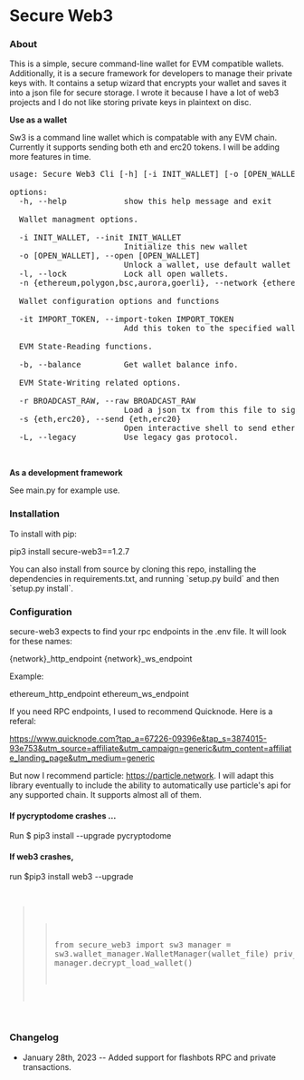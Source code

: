 # Secure Web3

### About

<p>
This is a simple, secure command-line wallet for EVM compatible wallets. Additionally, it is a secure framework for developers to manage their private keys with. It contains a setup wizard that encrypts your wallet and saves it into a json file for secure storage. 
I wrote it because I have a lot of web3 projects and I do not like storing private keys in plaintext on disc.
<p>
<b> Use as a wallet</b>
</p>
<p>
Sw3 is a command line wallet which is compatable with any EVM chain. Currently it supports sending both 
eth and erc20 tokens. I will be adding more features in time.
</p>

<pre>
usage: Secure Web3 Cli [-h] [-i INIT_WALLET] [-o [OPEN_WALLET]] [-l] [-n {ethereum,polygon,bsc,aurora,goerli}] [-it IMPORT_TOKEN] [-b] [-r BROADCAST_RAW] [-s {eth,erc20}] [-L]

options:
  -h, --help            show this help message and exit

  Wallet managment options.

  -i INIT_WALLET, --init INIT_WALLET
                        Initialize this new wallet
  -o [OPEN_WALLET], --open [OPEN_WALLET]
                        Unlock a wallet, use default wallet if not specified.
  -l, --lock            Lock all open wallets.
  -n {ethereum,polygon,bsc,aurora,goerli}, --network {ethereum,polygon,bsc,aurora,goerli}

  Wallet configuration options and functions

  -it IMPORT_TOKEN, --import-token IMPORT_TOKEN
                        Add this token to the specified wallet.

  EVM State-Reading functions.

  -b, --balance         Get wallet balance info.

  EVM State-Writing related options.

  -r BROADCAST_RAW, --raw BROADCAST_RAW
                        Load a json tx from this file to sign and broadcast.
  -s {eth,erc20}, --send {eth,erc20}
                        Open interactive shell to send ethereum.
  -L, --legacy          Use legacy gas protocol.


</pre>

<p>
<b>
As a development framework
</b>
</p>

<p>
See main.py for example use.
</p>

### Installation 
<p>
To install with pip:
</p>
pip3 install secure-web3==1.2.7

<p>
You can also install from source by cloning this repo, installing the dependencies in requirements.txt, 
and running `setup.py build`  and then `setup.py install`.
</p>

### Configuration

<p>
secure-web3 expects to find your rpc endpoints in the .env file. It will look for these names:

{network}_http_endpoint
{network}_ws_endpoint

Example:

ethereum_http_endpoint
ethereum_ws_endpoint

</p>
<p>
If you need RPC endpoints, I used to recommend Quicknode. Here is a referal:

https://www.quicknode.com?tap_a=67226-09396e&tap_s=3874015-93e753&utm_source=affiliate&utm_campaign=generic&utm_content=affiliate_landing_page&utm_medium=generic

But now I recommend particle:
https://particle.network. I will adapt this library eventually to include the ability to automatically use particle's api for any supported chain. It supports almost all of them.
</p>

#### If pycryptodome crashes ...
<p>
Run $ pip3 install --upgrade  pycryptodome
</p>

#### If web3 crashes,
<p>
run $pip3 install web3 --upgrade
</p>
<pre>



>> from secure_web3 import sw3
>> manager = sw3.wallet_manager.WalletManager(wallet_file)
>> priv_key = manager.decrypt_load_wallet()

</pre>

### Changelog

- January 28th, 2023 -- Added support for flashbots RPC and private transactions.
